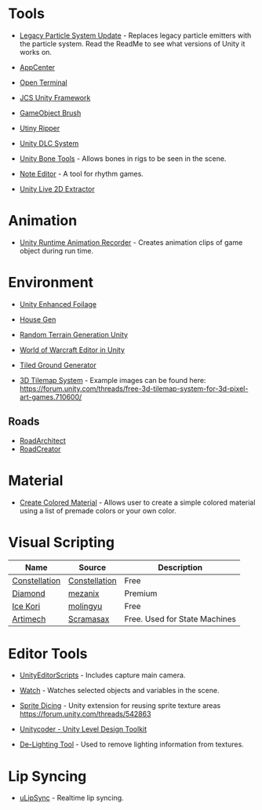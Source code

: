 
# Tools

- [Legacy Particle System Update](https://github.com/zxsean/Legacy-Particle-System-Updater) - Replaces legacy particle emitters with the particle system.  Read the ReadMe to see what versions of Unity it works on.

- [AppCenter](https://github.com/microsoft/appcenter-sdk-unity)

- [Open Terminal](https://github.com/omid3098/OpenTerminal)

- [JCS Unity Framework](https://github.com/jcs090218/JCSUnity_Framework)

- [GameObject Brush](https://github.com/Kellojo/GameObject-Brush)

- [Utiny Ripper](https://github.com/mafaca/UtinyRipper)

- [Unity DLC System](https://github.com/TheLazyLemur/Unity_DLC_System)

- [Unity Bone Tools](https://github.com/ecidevilin/UnityBoneTools) - Allows bones in rigs to be seen in the scene.

- [Note Editor](https://github.com/setchi/NoteEditor) - A tool for rhythm games.

- [Unity Live 2D Extractor](https://github.com/Perfare/UnityLive2DExtractor)

# Animation

- [Unity Runtime Animation Recorder](https://github.com/newyellow/Unity-Runtime-Animation-Recorder) - Creates animation clips of game object during run time.

# Environment
- [Unity Enhanced Foilage](https://github.com/marmitaTH/unity-enhanced-foliage)

- [House Gen](https://github.com/jkarbows/HouseGen)

- [Random Terrain Generation Unity](https://github.com/WeH1D/RandomTerrainGenerationUnity)

- [World of Warcraft Editor in Unity](https://github.com/CucFlavius/wowedit_unity)

- [Tiled Ground Generator](https://github.com/Maximetinu/Tiled-Ground-Generator)

- [3D Tilemap System](https://github.com/7StarsGames/3D-Tilemap-System) - Example images can be found here:  https://forum.unity.com/threads/free-3d-tilemap-system-for-3d-pixel-art-games.710600/

## Roads
- [RoadArchitect](https://github.com/MicroGSD/RoadArchitect)
- [RoadCreator](https://github.com/MCrafterzz/roadcreator)

# Material

- [Create Colored Material](https://github.com/Endarren/Create_Color_Material) - Allows user to create a simple colored material using a list of premade colors or your own color.

# Visual Scripting
| Name | Source | Description | 
| --- | --- | --- |
|[Constellation](https://github.com/ConstellationLanguage/Constellation)|[Constellation](https://github.com/ConstellationLanguage)| Free
|[Diamond](https://assetstore.unity.com/packages/tools/visual-scripting/diamond-visual-scripting-92738)|[mezanix](https://assetstore.unity.com/publishers/18162)| Premium
|[Ice Kori](https://github.com/molingyu/IceKori)|[molingyu](https://github.com/molingyu)|Free
|[Artimech](https://github.com/Scramasax/Artimech)|[Scramasax](https://github.com/Scramasax/)|Free.  Used for State Machines|

# Editor Tools

- [UnityEditorScripts](https://github.com/korintic/UnityEditorScripts) - Includes capture main camera.

- [Watch](https://github.com/wowbroforce/Watch) - Watches selected objects and variables in the scene.

- [Sprite Dicing](https://github.com/Elringus/SpriteDicing) - Unity extension for reusing sprite texture areas https://forum.unity.com/threads/542863

- [Unitycoder - Unity Level Design Toolkit](https://github.com/unitycoder/UnityLevelDesignToolkit)

- [De-Lighting Tool](https://github.com/Unity-Technologies/DeLightingTool) - Used to remove lighting information from textures.


# Lip Syncing

- [uLipSync](https://github.com/hecomi/uLipSync) - Realtime lip syncing.
